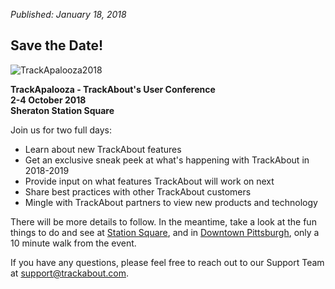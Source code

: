 *Published: January 18, 2018*
## Save the Date!

![TrackApalooza2018](https://gallery.mailchimp.com/63b99b6c28198bcc2d19dcbbb/images/71edcbb7-7bce-4ecd-9029-34616965e2e0.jpg)

<strong>TrackApalooza - TrackAbout's User Conference<br>
2-4 October 2018<br>
Sheraton Station Square<br></strong>

Join us for two full days:

* Learn about new TrackAbout features 
* Get an exclusive sneak peek at what's happening with TrackAbout in 2018-2019
* Provide input on what features TrackAbout will work on next
* Share best practices with other TrackAbout customers
* Mingle with TrackAbout partners to view new products and technology

There will be more details to follow.  In the meantime, take a look at the fun things to do and see at [Station Square](https://www.stationsquare.com/), and in [Downtown Pittsburgh](http://downtownpittsburgh.com/visit/), only a 10 minute walk from the event. 

If you have any questions, please feel free to reach out to our Support Team at [support@trackabout.com](mailto:support@trackabout.com).
